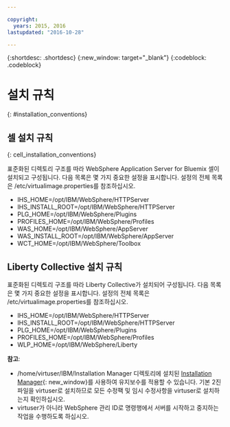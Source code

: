 ```yaml
---

copyright:
  years: 2015, 2016
lastupdated: "2016-10-28"

---
```


{:shortdesc: .shortdesc}
{:new_window: target="_blank"}
{:codeblock: .codeblock}

# 설치 규칙
{: #installation_conventions}

## 셀 설치 규칙
{: cell_installation_conventions}

표준화된 디렉토리 구조를 따라 WebSphere Application Server for Bluemix 셀이 설치되고 구성됩니다. 다음 목록은 몇 가지 중요한 설정을 표시합니다. 설정의 전체 목록은 /etc/virtualimage.properties를 참조하십시오.

* IHS_HOME=/opt/IBM/WebSphere/HTTPServer
* IHS_INSTALL_ROOT=/opt/IBM/WebSphere/HTTPServer
* PLG_HOME=/opt/IBM/WebSphere/Plugins
* PROFILES_HOME=/opt/IBM/WebSphere/Profiles
* WAS_HOME=/opt/IBM/WebSphere/AppServer
* WAS_INSTALL_ROOT=/opt/IBM/WebSphere/AppServer
* WCT_HOME=/opt/IBM/WebSphere/Toolbox

## Liberty Collective 설치 규칙

표준화된 디렉토리 구조를 따라 Liberty Collective가 설치되어 구성됩니다.
다음 목록은 몇 가지 중요한 설정을 표시합니다. 설정의 전체 목록은 /etc/virtualimage.properties를 참조하십시오.

* IHS_HOME=/opt/IBM/WebSphere/HTTPServer
* IHS_INSTALL_ROOT=/opt/IBM/WebSphere/HTTPServer
* PLG_HOME=/opt/IBM/WebSphere/Plugins
* PROFILES_HOME=/opt/IBM/WebSphere/Profiles
* WLP_HOME=/opt/IBM/WebSphere/Liberty

**참고**:
* /home/virtuser/IBM/Installation Manager 디렉토리에 설치된 [Installation Manager](http://www.ibm.com/support/knowledgecenter/SSDV2W_1.8.3/com.ibm.cic.agent.ui.doc/helpindex_imic.html){: new_window}를 사용하여 유지보수를 적용할 수 있습니다. 기본 2진 파일을 virtuser로 설치하므로 모든 수정팩 및 임시 수정사항을 virtuser로 설치하는지 확인하십시오.
* virtuser가 아니라 WebSphere 관리 ID로 명령행에서 서버를 시작하고 중지하는 작업을 수행하도록 하십시오.
